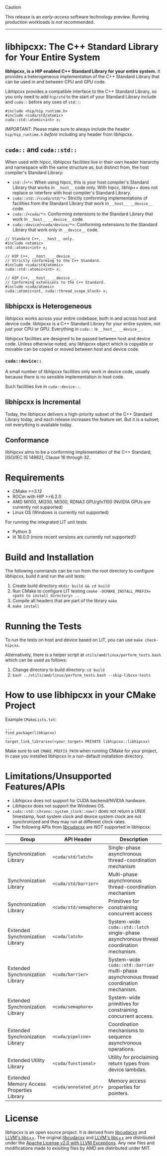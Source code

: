 <!-- MIT License
  -- 
  -- Modifications Copyright (c) 2024-2025 Advanced Micro Devices, Inc.
  -- 
  -- Permission is hereby granted, free of charge, to any person obtaining a copy
  -- of this software and associated documentation files (the "Software"), to deal
  -- in the Software without restriction, including without limitation the rights
  -- to use, copy, modify, merge, publish, distribute, sublicense, and/or sell
  -- copies of the Software, and to permit persons to whom the Software is
  -- furnished to do so, subject to the following conditions:
  -- 
  -- The above copyright notice and this permission notice shall be included in all
  -- copies or substantial portions of the Software.
  -- 
  -- THE SOFTWARE IS PROVIDED "AS IS", WITHOUT WARRANTY OF ANY KIND, EXPRESS OR
  -- IMPLIED, INCLUDING BUT NOT LIMITED TO THE WARRANTIES OF MERCHANTABILITY,
  -- FITNESS FOR A PARTICULAR PURPOSE AND NONINFRINGEMENT. IN NO EVENT SHALL THE
  -- AUTHORS OR COPYRIGHT HOLDERS BE LIABLE FOR ANY CLAIM, DAMAGES OR OTHER
  -- LIABILITY, WHETHER IN AN ACTION OF CONTRACT, TORT OR OTHERWISE, ARISING FROM,
  -- OUT OF OR IN CONNECTION WITH THE SOFTWARE OR THE USE OR OTHER DEALINGS IN THE
  -- SOFTWARE.
  -->

> [!CAUTION] 
> This release is an *early-access* software technology preview. Running production workloads is *not* recommended.
***

# libhipcxx: The C++ Standard Library for Your Entire System

**libhipcxx, is a HIP enabled C++ Standard Library for your entire system.**
It provides a heterogeneous implementation of the C++ Standard Library that
can be used in and between CPU and GPU code.

Libhipcxx provides a compatible interface to the C++ Standard Library, so you only need to add `hip/std` to the start of your Standard Library
include and `cuda::` before any uses of `std::`:

```hip
#include <hip/hip_runtime.h>
#include <cuda/std/atomic>
cuda::std::atomic<int> x;
```

*IMPORTANT*: Please make sure to always include the header `hip/hip_runtime.h` *before* including any header from libhipcxx.

## `cuda::` and `cuda::std::`

When used with hipcc, libhipcxx facilities live in their own
  header hierarchy and namespace with the same structure as, but distinct from,
  the host compiler's Standard Library:

* `std::`/`<*>`: When using hipcc, this is your host compiler's Standard Library
      that works in `__host__` code only.
    With hipcc, libhip++ does not replace or interfere with host compiler's
      Standard Library.
* `cuda::std::`/`<cuda/std/*>`: Strictly conforming implementations of
      facilities from the Standard Library that work in `__host__ __device__`
      code.
* `cuda::`/`<cuda/*>`: Conforming extensions to the Standard Library that
      work in `__host__ __device__` code.
* `cuda::device`/`<cuda/device/*>`: Conforming extensions to the Standard
      Library that work only in `__device__` code.

```hip
// Standard C++, __host__ only.
#include <atomic>
std::atomic<int> x;

// HIP C++, __host__ __device__.
// Strictly conforming to the C++ Standard.
#include <cuda/std/atomic>
cuda::std::atomic<int> x;

// HIP C++, __host__ __device__.
// Conforming extensions to the C++ Standard.
#include <cuda/atomic>
cuda::atomic<int, cuda::thread_scope_block> x;
```

## libhipcxx is Heterogeneous

libhipcxx works across your entire codebase, both in and
  across host and device code.
libhipcxx is a C++ Standard Library for your entire system, not just your CPU or
  GPU.
Everything in `cuda::` is `__host__ __device__`.

libhipcxx facilities are designed to be passed between host and device code.
Unless otherwise noted, any libhipcxx object which is copyable or movable can be
  copied or moved between host and device code.

### `cuda::device::`

A small number of libhipcxx facilities only work in device code, usually because
  there is no sensible implementation in host code.

Such facilities live in `cuda::device::`.

## libhipcxx is Incremental

Today, the libhipcxx delivers a high-priority subset of the
  C++ Standard Library today, and each release increases the feature set.
But it is a subset; not everything is available today.

## Conformance

libhipcxx aims to be a conforming implementation of the
  C++ Standard, [ISO/IEC IS 14882], Clause 16 through 32.

# Requirements 
- CMake >=3.12
- ROCm with HIP >=6.2.0 
- AMD MI100, MI200, MI300, RDNA3 GPU/gfx1100 (NVIDIA GPUs are currently not supported)
- Linux OS (Windows is currently not supported)

For running the integrated LIT unit tests:
- Python 3
- lit 16.0.0 (more recent versions are currently not supported!)

# Build and Installation

The following commands can be run from the root directory to configure libhipcxx, build it and run the unit tests:

1) Create build directory
`mkdir build && cd build`
2) Run CMake to configure LIT testing
`cmake -DCMAKE_INSTALL_PREFIX=<path to install directory> ..`
3) Compile all headers that are part of the library
`make`
4) `make install`

# Running the Tests
To run the tests on host and device based on LIT, you can use
`make check-hipcxx`.

Alternatively, there is a helper script at `utils/amd/linux/perform_tests.bash` which can be used as follows:
1) Change directory to build directory: `cd build`
2) `bash ../utils/amd/linux/perform_tests.bash --skip-libcxx-tests`

# How to use libhipcxx in your CMake Project

Example `CMakeLists.txt`:
```
...
find_package(libhipcxx)
...
target_link_libraries(<your_target> PRIVATE libhipcxx::libhipcxx)
```
Make sure to set `CMAKE_PREFIX_PATH` when running CMake for your project, in case you installed libhipcxx in a non-default installation directory.

# Limitations/Unsupported Features/APIs
- Libhipcxx does not support for CUDA backend/NVIDIA hardware.
- Libhipcxx does not support the Windows OS.
- `cuda::std::chrono::system_clock::now()` does not return a UNIX timestamp, host system clock and device system clock are not synchronized and they may run at different clock rates.
- The following APIs from [libcudacxx] are *NOT* supported in libhipcxx:

| Group                   | API Header                 | Description                                             |
| ----------------------- | -------------------------  | ------------------------------------------------------- |
| Synchronization Library | `<cuda/std/latch>`       | Single-phase asynchronous thread-coordination mechanism |
| Synchronization Library | `<cuda/std/barrier>`      | Multi-phase asynchronous thread-coordination mechanism  | 
| Synchronization Library | `<cuda/std/semaphore>`    | Primitives for constraining concurrent access           |
| Extended Synchronization Library | `<cuda/latch>`    | System-wide `cuda::std::latch` single-phase asynchronous thread coordination mechanism.|
| Extended Synchronization Library | `<cuda/barrier>`    | System-wide `cuda::std::barrier` multi-phase asynchronous thread coordination mechanism.|
| Extended Synchronization Library | `<cuda/semaphore>`    | System-wide primitives for constraining concurrent access.|
| Extended Synchronization Library | `<cuda/pipeline>`    |  Coordination mechanisms to sequence asynchronous operations.|
| Extended Utility Library  | `<cuda/functional>`         | Utility for proclaiming return types from device lambdas. |
| Extended Memory Access Properties Library  | `<cuda/annotated_ptr>`         | Memory access properties for pointers. |

# License

libhipcxx is an open source project. It is derived from [libcudacxx] 
and [LLVM's libc++]. The original [libcudacxx] and [LLVM's libc++] are distributed under the [Apache License v2.0 with LLVM Exceptions]. Any new files and modifications made to exisiting files by AMD are distributed under MIT.

[libcudacxx]: https://github.com/nvidia/libcudacxx
[LLVM's libc++]: https://libcxx.llvm.org
[Apache License v2.0 with LLVM Exceptions]: https://llvm.org/LICENSE.txt
